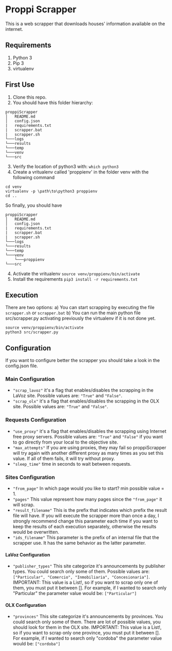 # Proppi Scrapper
This is a web scrapper that downloads houses' information available on the internet.

## Requirements
1) Python 3
2) Pip 3
3) virtualenv

## First Use
1) Clone this repo.
2) You should have this folder hierarchy:
```
proppiScrapper
│   README.md
│	config.json
|   requirements.txt
|   scrapper.bat
|   scrapper.sh
└───logs
└───results
└───temp
└───venv
└───src
```
3) Verify the location of python3 with:
`which python3`
4) Create a vritualenv called 'proppienv' in the folder venv with the following command
```
cd venv
virtualenv -p \path\to\python3 proppienv
cd ..
```
So finally, you should have 
```
proppiScrapper
│   README.md
│	config.json
|   requirements.txt
|   scrapper.bat
|   scrapper.sh
└───logs
└───results
└───temp
└───venv
	└───proppienv
└───src
```
4) Activate the vritualenv
`source venv/proppienv/bin/activate`
5) Install the requirements
`pip3 install -r requirements.txt`

## Execution
There are two options:
a) You can start scrapping by executing the file `scrapper.sh` or `scrapper.bat`
b) You can run the main python file src/scrapper.py activating previously the virtualenv if it is not done yet.
```
source venv/proppienv/bin/activate
python3 src/scrapper.py
``` 

## Configuration
If you want to configure better the scrapper you should take a look in the config.json file.

### Main Configuration
- `"scrap_lavoz"` it's a flag that enables/disables the scrapping in the LaVoz site. Possible values are: `"True"` and `"False"`.
- `"scrap_olx"` it's a flag that enables/disables the scrapping in the OLX site. Possible values are: `"True"` and `"False"`.

### Requests Configuration
- `"use_proxy"` it's a flag that enables/disables the scrapping using Internet free proxy servers. Possible values are: `"True"` and `"False"` if you want to go directly from your local to the objective site.
- `"max_attempts"` If you are using proxies, they may fail so proppiScrapper will try again with another different proxy as many times as you set this value. If all of them fails, it will try without proxy.
- `"sleep_time"` time in seconds to wait between requests.

### Sites Configuration
- `"from_page"` In which page would you like to start? min possible value = 1.
- `"pages"` This value represent how many pages since the `"from_page"` it will scrap.
- `"result_filename"` This is the prefix that indicates which prefix the result file will have. If you will execute the scrapper more than once a day, I strongly recommend change this parameter each time if you want to keep the results of each execution separately, otherwise the results would be overwritten. 
- `"ids_filename"` This parameter is the prefix of an internal file that the scrapper use. It has the same behavior as the latter parameter.

#### LaVoz Configuration
- `"publisher_types"` This site categorize it's announcements by publisher types. You could search only some of them. Possible values are: `["Particular", "Comercio", "Inmobiliaria", "Concesionaria"]`. IMPORTANT: This value is a List!, so if you want to scrap only one of them, you must put it between []. For example, if I wanted to search only "Particular" the parameter value would be: `["Particular"]`

#### OLX Configuration
- `"provinces"` This site categorize it's announcements by provinces. You could search only some of them. There are lot of possible values, you should look for them in the OLX site. IMPORTANT: This value is a List!, so if you want to scrap only one province, you must put it between []. For example, if I wanted to search only "cordoba" the parameter value would be: `["cordoba"]`
